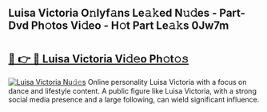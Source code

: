 ## Luisa Victoria O𝚗lyf𝚊ns Le𝚊𝚔ed N𝚞𝚍es - Part-Dvd Ph𝚘tos Vi𝚍eo - H𝚘t Part Le𝚊𝚔s 0Jw7m

# <h2><a href="http://hf8fy2r.feru.top/?c=Luisa+Victoria">🔗 👉 🔴 Luisa Victoria Vi𝚍𝚎o Ph𝚘t𝚘𝚜</a></h2>

[![Luisa Victoria Nu𝚍𝚎s](https://i.imgur.com/0TWrTi3.gif)](http://hf8fy2r.feru.top/?c=Luisa+Victoria)
Online personality Luisa Victoria with a focus on dance and lifestyle content. A public figure like Luisa Victoria, with a strong social media presence and a large following, can wield significant influence. 
